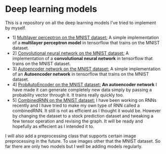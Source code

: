 # Deep learning models
This is a repository on all the deep learning models I've tried to implement by myself. 
* 1] [Multilayer perceptron on the MNIST dataset:](https://github.com/TheG3ntleman/DeepLearningBasics/blob/master/MLP.py) A simple implementation of a **multilayer perceptron model** in tensorflow that trains on the MNIST dataset.
* 2] [Convolutional neural network on the MNIST dataset:](https://github.com/TheG3ntleman/DeepLearningBasics/blob/master/ConvolutionalNeuralNetwork.py) A implementation of a **convolutional neural network** in tensorflow that trains on the MNIST dataset.
* 3] [Autoencoder network on the MNIST dataset:](https://github.com/TheG3ntleman/DeepLearningBasics/blob/master/Autoencoder.py) A simple implementation of an **Autoencoder network** in tensorflow that trains on the MNIST dataset.
* 4] [ProbAutoEncoder on the MNIST dataset:](https://github.com/TheG3ntleman/DeepLearningBasics/blob/master/QuickAutoencoder.py) **An autoencoder network** I have made it can generate completely new data simply by passing a probability vector through it. It trains really quickly too.
* 5] [CombinedRNN on the MNIST dataset:](https://github.com/TheG3ntleman/Deep-learning-models/blob/master/CombinedRNN.py) I have been working on RNNs recently and I have tried to make my own type of RNN called a combinedRNN. It still is not as efficient as I thought it would be. However by changing the dataset to a stock prediction dataset and tweaking a few tensor operation and revising the graph. It will be ready and hopefully as effecient as I intended it to. 

I will also add a preprocessing class that supports certain image preprocessing in the future. To use images other that the MNIST dataset. So far there are only two models but I well be adding models regularly.
